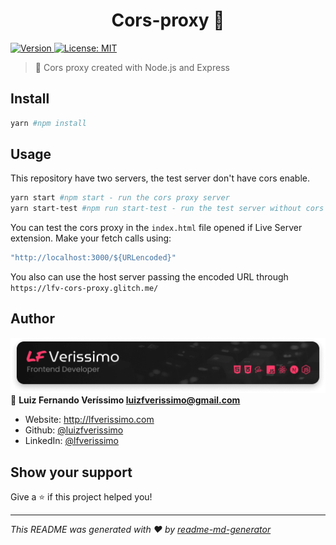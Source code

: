 <h1 align="center">Cors-proxy 🚪</h1>
<p>
  <a href="https://www.npmjs.com/package/cors-proxy" target="_blank">
    <img alt="Version" src="https://img.shields.io/npm/v/cors-proxy.svg">
  </a>
  <a href="#" target="_blank">
    <img alt="License: MIT" src="https://img.shields.io/badge/License-MIT-yellow.svg" />
  </a>
</p>

> 🚪 Cors proxy created with Node.js and Express

## Install

```sh
yarn #npm install
```

## Usage
This repository have two servers, the test server don't have cors enable.

```sh
yarn start #npm start - run the cors proxy server
yarn start-test #npm run start-test - run the test server without cors
```
You can test the cors proxy in the ```index.html``` file opened if Live Server extension. Make your fetch calls using:
```js
"http://localhost:3000/${URLencoded}"
```

You also can use the host server passing the encoded URL through ```https://lfv-cors-proxy.glitch.me/``` 

## Author
[<img alt="Logo LF Verissimo - Front-end Developer" src="https://github.com/luizfverissimo/luizfverissimo/blob/8604eedb8ecf5eeb23f8ffae63cfdf8eba6513c3/banner.png?raw=true" />](https://lfverissimo.com)
👤 **Luiz Fernando Veríssimo <luizfverissimo@gmail.com>**

* Website: http://lfverissimo.com
* Github: [@luizfverissimo](https://github.com/luizfverissimo)
* LinkedIn: [@lfverissimo](https://linkedin.com/in/lfverissimo)

## Show your support

Give a ⭐️ if this project helped you!

***
_This README was generated with ❤️ by [readme-md-generator](https://github.com/kefranabg/readme-md-generator)_